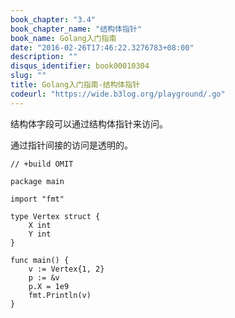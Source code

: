 ```yaml
---
book_chapter: "3.4"
book_chapter_name: "结构体指针"
book_name: Golang入门指南
date: "2016-02-26T17:46:22.3276783+08:00"
description: ""
disqus_identifier: book00010304
slug: ""
title: Golang入门指南-结构体指针
codeurl: "https://wide.b3log.org/playground/.go"
---
```





结构体字段可以通过结构体指针来访问。

通过指针间接的访问是透明的。

```
// +build OMIT

package main

import "fmt"

type Vertex struct {
	X int
	Y int
}

func main() {
	v := Vertex{1, 2}
	p := &v
	p.X = 1e9
	fmt.Println(v)
}

```

